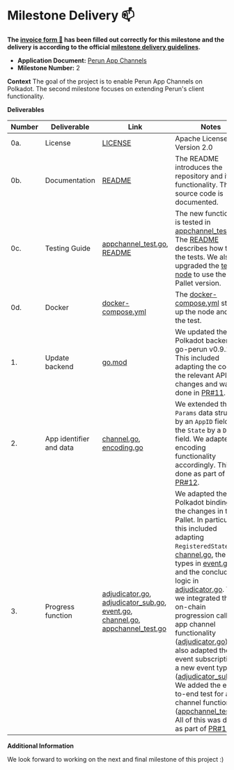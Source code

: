 # Milestone Delivery :mailbox:

**The [invoice form :pencil:](https://docs.google.com/forms/d/e/1FAIpQLSfmNYaoCgrxyhzgoKQ0ynQvnNRoTmgApz9NrMp-hd8mhIiO0A/viewform) has been filled out correctly for this milestone and the delivery is according to the official [milestone delivery guidelines](https://github.com/w3f/Grants-Program/blob/master/docs/milestone-deliverables-guidelines.md).**

- **Application Document:** [Perun App Channels](https://github.com/w3f/Grants-Program/blob/master/applications/perun_app_channels.md)
- **Milestone Number:** 2

**Context**
The goal of the project is to enable Perun App Channels on Polkadot. The second milestone focuses on extending Perun's client functionality.

**Deliverables**

| Number | Deliverable             | Link                                                                                   | Notes                                                                                                                                                                                                                                                                                                                                                                                                                                                                                                                               |
| ------ | ----------------------- | -------------------------------------------------------------------------------------- | ----------------------------------------------------------------------------------------------------------------------------------------------------------------------------------------------------------------------------------------------------------------------------------------------------------------------------------------------------------------------------------------------------------------------------------------------------------------------------------------------------------------------------------- |
| 0a.    | License                 | [LICENSE]                                                                              | Apache License, Version 2.0                                                                                                                                                                                                                                                                                                                                                                                                                                                                                                         |
| 0b.    | Documentation           | [README]                                                                               | The README introduces the repository and its functionality. The source code is documented.                                                                                                                                                                                                                                                                                                                                                                                                                                          |
| 0c.    | Testing Guide           | [appchannel_test.go], [README]                                                         | The new functionality is tested in [appchannel_test.go]. The [README] describes how to run the tests. We also upgraded the [test node] to use the new Pallet version.                                                                                                                                                                                                                                                                                                                                                               |
| 0d.    | Docker                  | [docker-compose.yml]                                                                   | The [docker-compose.yml] starts up the node and runs the test.                                                                                                                                                                                                                                                                                                                                                                                                                                                                      |
| 1.     | Update backend          | [go.mod]                                                                               | We updated the Polkadot backend to go-perun v0.9.2. This included adapting the code to the relevant API changes and was done in [PR#11].                                                                                                                                                                                                                                                                                                                                                                                            |
| 2.     | App identifier and data | [channel.go], [encoding.go]                                                            | We extended the `Params` data structure by an `AppID` field and the `State` by a `Data` field. We adapted the encoding functionality accordingly. This was done as part of [PR#12].                                                                                                                                                                                                                                                                                                                                                 |
| 3.     | Progress function       | [adjudicator.go], [adjudicator_sub.go], [event.go], [channel.go], [appchannel_test.go] | We adapted the Polkadot binding to the changes in the Pallet. In particular, this included adapting `RegisteredState` in [channel.go], the event types in [event.go], and the conclude logic in [adjudicator.go]. Then we integrated the on-chain progression call for app channel functionality ([adjudicator.go]). We also adapted the event subscription by a new event type ([adjudicator_sub.go]). We added the end-to-end test for app channel functionality ([appchannel_test.go]). All of this was done as part of [PR#12]. |

[LICENSE]: https://github.com/perun-network/perun-polkadot-backend/blob/46d11537a97a268fe0fe62d95c53182086fe3e66/LICENSE
[README]: https://github.com/perun-network/perun-polkadot-backend/blob/46d11537a97a268fe0fe62d95c53182086fe3e66/README.md
[appchannel_test.go]: https://github.com/perun-network/perun-polkadot-backend/blob/46d11537a97a268fe0fe62d95c53182086fe3e66/client/appchannel_test.go
[test node]: https://github.com/perun-network/perun-polkadot-node
[docker-compose.yml]: https://github.com/perun-network/perun-polkadot-backend/blob/46d11537a97a268fe0fe62d95c53182086fe3e66/docker-compose.yml
[go.mod]: https://github.com/perun-network/perun-polkadot-backend/blob/46d11537a97a268fe0fe62d95c53182086fe3e66/go.mod
[PR#11]: https://github.com/perun-network/perun-polkadot-backend/pull/11
[channel.go]: https://github.com/perun-network/perun-polkadot-backend/blob/46d11537a97a268fe0fe62d95c53182086fe3e66/channel/channel.go
[encoding.go]: https://github.com/perun-network/perun-polkadot-backend/blob/46d11537a97a268fe0fe62d95c53182086fe3e66/channel/encoding.go
[PR#12]: https://github.com/perun-network/perun-polkadot-backend/pull/12
[adjudicator.go]: https://github.com/perun-network/perun-polkadot-backend/blob/46d11537a97a268fe0fe62d95c53182086fe3e66/channel/pallet/adjudicator.go
[event.go]: https://github.com/perun-network/perun-polkadot-backend/blob/46d11537a97a268fe0fe62d95c53182086fe3e66/channel/event.go
[adjudicator_sub.go]: https://github.com/perun-network/perun-polkadot-backend/blob/46d11537a97a268fe0fe62d95c53182086fe3e66/channel/pallet/adjudicator_sub.go
[appchannel_test.go]: https://github.com/perun-network/perun-polkadot-backend/blob/46d11537a97a268fe0fe62d95c53182086fe3e66/client/appchannel_test.go

**Additional Information**

We look forward to working on the next and final milestone of this project :)
